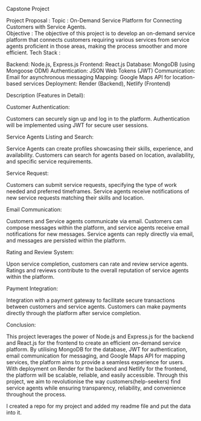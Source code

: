 

Capstone Project

Project Proposal : 
Topic :
On-Demand Service Platform for Connecting Customers with Service Agents.     
Objective : 
The objective of this project is to develop an on-demand service platform that connects customers requiring various services from service agents proficient in those areas, making the process smoother and more efficient.
Tech Stack : 

Backend: Node.js, Express.js
Frontend: React.js
Database: MongoDB (using Mongoose ODM)
Authentication: JSON Web Tokens (JWT)
Communication: Email for asynchronous messaging
Mapping: Google Maps API for location-based services
Deployment: Render (Backend), Netlify (Frontend)

Description (Features in Detail):

Customer Authentication:

Customers can securely sign up and log in to the platform.
Authentication will be implemented using JWT for secure user sessions.

Service Agents Listing and Search:

Service Agents can create profiles showcasing their skills, experience, and availability.
Customers can search for agents based on location, availability, and specific service requirements.


Service Request:


Customers can submit service requests, specifying the type of work needed and preferred timeframes.
Service agents receive notifications of new service requests matching their skills and location.

Email Communication:

Customers and Service agents communicate via email.
Customers can compose messages within the platform, and service agents receive email notifications for new messages.
Service agents can reply directly via email, and messages are persisted within the platform.

Rating and Review System:

Upon service completion, customers can rate and review service agents.
Ratings and reviews contribute to the overall reputation of service agents within the platform.

Payment Integration:

Integration with a payment gateway to facilitate secure transactions between customers and service agents.
Customers can make payments directly through the platform after service completion.

Conclusion:

This project leverages the power of Node.js and Express.js for the backend and React.js for the frontend to create an efficient on-demand service platform. By utilising MongoDB for the database, JWT for authentication, email communication for messaging, and Google Maps API for mapping services, the platform aims to provide a seamless experience for users. With deployment on Render for the backend and Netlify for the frontend, the platform will be scalable, reliable, and easily accessible. Through this project, we aim to revolutionise the way customers(help-seekers) find service agents while ensuring transparency, reliability, and convenience throughout the process.



I created a repo for my project and added my readme file and put the data  into it.
